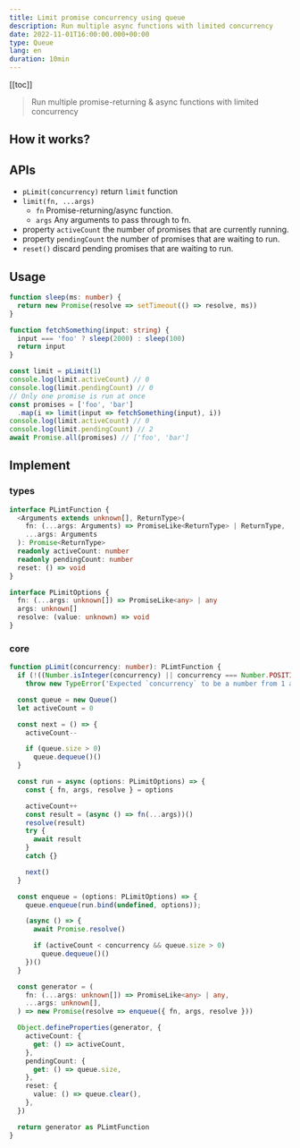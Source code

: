 ```yaml
---
title: Limit promise concurrency using queue
description: Run multiple async functions with limited concurrency
date: 2022-11-01T16:00:00.000+00:00
type: Queue
lang: en
duration: 10min
---
```


[[toc]]

> Run multiple promise-returning & async functions with limited concurrency

## How it works?

## APIs

* `pLimit(concurrency)` return `limit` function
* `limit(fn, ...args)`
  * `fn` Promise-returning/async function.
  * `args` Any arguments to pass through to fn.
* property `activeCount` the number of promises that are currently running.
* property `pendingCount` the number of promises that are waiting to run.
* `reset()` discard pending promises that are waiting to run.

## Usage

```ts
function sleep(ms: number) {
  return new Promise(resolve => setTimeout(() => resolve, ms))
}

function fetchSomething(input: string) {
  input === 'foo' ? sleep(2000) : sleep(100)
  return input
}

const limit = pLimit(1)
console.log(limit.activeCount) // 0
console.log(limit.pendingCount) // 0
// Only one promise is run at once
const promises = ['foo', 'bar']
  .map(i => limit(input => fetchSomething(input), i))
console.log(limit.activeCount) // 0
console.log(limit.pendingCount) // 2
await Promise.all(promises) // ['foo', 'bar']
```

## Implement

### types

```ts
interface PLimtFunction {
  <Arguments extends unknown[], ReturnType>(
    fn: (...args: Arguments) => PromiseLike<ReturnType> | ReturnType,
    ...args: Arguments
  ): Promise<ReturnType>
  readonly activeCount: number
  readonly pendingCount: number
  reset: () => void
}

interface PLimitOptions {
  fn: (...args: unknown[]) => PromiseLike<any> | any
  args: unknown[]
  resolve: (value: unknown) => void
}
```

### core

```ts
function pLimit(concurrency: number): PLimtFunction {
  if (!((Number.isInteger(concurrency) || concurrency === Number.POSITIVE_INFINITY) && concurrency > 0))
    throw new TypeError('Expected `concurrency` to be a number from 1 and up')

  const queue = new Queue()
  let activeCount = 0

  const next = () => {
    activeCount--

    if (queue.size > 0)
      queue.dequeue()()
  }

  const run = async (options: PLimitOptions) => {
    const { fn, args, resolve } = options

    activeCount++
    const result = (async () => fn(...args))()
    resolve(result)
    try {
      await result
    }
    catch {}

    next()
  }

  const enqueue = (options: PLimitOptions) => {
    queue.enqueue(run.bind(undefined, options));

    (async () => {
      await Promise.resolve()

      if (activeCount < concurrency && queue.size > 0)
        queue.dequeue()()
    })()
  }

  const generator = (
    fn: (...args: unknown[]) => PromiseLike<any> | any,
    ...args: unknown[],
  ) => new Promise(resolve => enqueue({ fn, args, resolve }))

  Object.defineProperties(generator, {
    activeCount: {
      get: () => activeCount,
    },
    pendingCount: {
      get: () => queue.size,
    },
    reset: {
      value: () => queue.clear(),
    },
  })

  return generator as PLimtFunction
}
```
